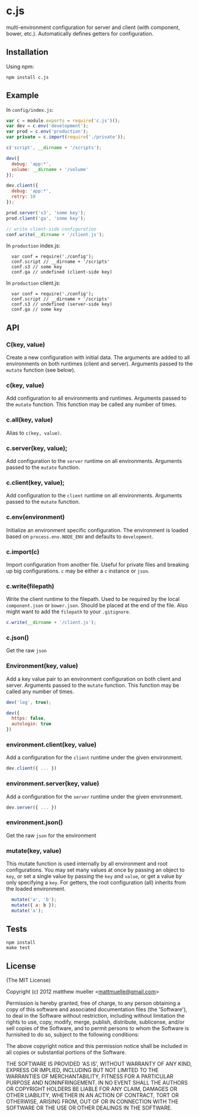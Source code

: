 
# c.js

  multi-environment configuration for server and client (with component, bower, etc.). Automatically defines getters for configuration.

## Installation

Using npm:

    npm install c.js

## Example

In `config/index.js`:

```js
var c = module.exports = require('c.js')();
var dev = c.env('development');
var prod = c.env('production');
var private = c.import(require('./private'));

c('script', __dirname + '/scripts');

dev({
  debug: 'app:*',
  volume: __dirname + '/volume'
});

dev.client({
  debug: 'app:*',
  retry: 10
});

prod.server('s3', 'some key');
prod.client('ga', 'some key');

// write client-side configuration
conf.write(__dirname + '/client.js');
```

In `production` index.js:

```
  var conf = require('./config');
  conf.script // __dirname + '/scripts'
  conf.s3 // some key
  conf.ga // undefined (client-side key)
```

In `production` client.js:

```
  var conf = require('./config');
  conf.script // __dirname + '/scripts'
  conf.s3 // undefined (server-side key)
  conf.ga // some key
```

## API

### C(key, value)

Create a new configuration with initial data. The arguments are added to all environments on both runtimes (client and server). Arguments passed to the `mutate` function (see below).

### c(key, value)

Add configuration to all environments and runtimes. Arguments passed to the `mutate` function. This function may be called any number of times.

### c.all(key, value)

Alias to `c(key, value)`.

### c.server(key, value);

Add configuration to the `server` runtime on all environments.  Arguments passed to the `mutate` function.

### c.client(key, value);

Add configuration to the `client` runtime on all environments.  Arguments passed to the `mutate` function.

### c.env(environment)

Initialize an environment specific configuration. The environment is loaded based on `process.env.NODE_ENV` and defaults to `development`.

### c.import(c)

Import configuration from another file. Useful for private files and breaking up big configurations. `c` may be either a `c` instance or `json`.

### c.write(filepath)

Write the client runtime to the filepath. Used to be required by the local `component.json` or `bower.json`. Should be placed at the end of the file. Also might want to add the `filepath` to your `.gitignore`.

```js
c.write(__dirname + '/client.js');
```

### c.json()

Get the raw `json`

### Environment(key, value)

Add a key value pair to an environment configuration on both client and server. Arguments passed to the `mutate` function. This function may be called any number of times.

```js
dev('log', true);

dev({
  https: false,
  autologin: true
})
```

### environment.client(key, value)

Add a configuration for the `client` runtime under the given environment.

```js
dev.client({ ... })
```

### environment.server(key, value)

Add a configuration for the `server` runtime under the given environment.

```js
dev.server({ ... })
```

### environment.json()

Get the raw `json` for the environment

### mutate(key, value)

This mutate function is used internally by all environment and root configurations. You may set many values at once by passing an object to `key`, or set a single value by passing the `key` and `value`, or get a value by only specifying a `key`. For getters, the root configuration (all) inherits from the loaded environment.

```js
  mutate('a', 'b');
  mutate({ a: b });
  mutate('a');
```

## Tests

```
npm install
make test
```

## License

(The MIT License)

Copyright (c) 2012 matthew mueller &lt;mattmuelle@gmail.com&gt;

Permission is hereby granted, free of charge, to any person obtaining
a copy of this software and associated documentation files (the
'Software'), to deal in the Software without restriction, including
without limitation the rights to use, copy, modify, merge, publish,
distribute, sublicense, and/or sell copies of the Software, and to
permit persons to whom the Software is furnished to do so, subject to
the following conditions:

The above copyright notice and this permission notice shall be
included in all copies or substantial portions of the Software.

THE SOFTWARE IS PROVIDED 'AS IS', WITHOUT WARRANTY OF ANY KIND,
EXPRESS OR IMPLIED, INCLUDING BUT NOT LIMITED TO THE WARRANTIES OF
MERCHANTABILITY, FITNESS FOR A PARTICULAR PURPOSE AND NONINFRINGEMENT.
IN NO EVENT SHALL THE AUTHORS OR COPYRIGHT HOLDERS BE LIABLE FOR ANY
CLAIM, DAMAGES OR OTHER LIABILITY, WHETHER IN AN ACTION OF CONTRACT,
TORT OR OTHERWISE, ARISING FROM, OUT OF OR IN CONNECTION WITH THE
SOFTWARE OR THE USE OR OTHER DEALINGS IN THE SOFTWARE.
